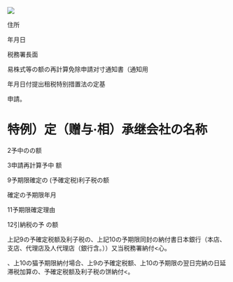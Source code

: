 ![](https://www.nta.go.jp/tmp/76476f03-767f-43c5-a50f-2333ad5e0ec4/images/871ddfe51b20f4b327750e0c7075d26da604cff56d3c635dd1ca6dd78d330df6.jpg)

住所

年月日

税務署長面

易株式等の额の再計算免除申請对寸通知書（通知用

年月日付提出租税特别措置法の定基

申請。

# 特例）定（赠与·相）承继会社の名称

2予中のの额

3申請再計算予中 额

9予期限確定の (予確定税)利子税の额

確定の予期限年月

11予期限確定理由

12引納税の予 の额

上記9の予確定税额及利子税の、上記10の予期限同封の納付書日本銀行（本店、支店、代理店及人代理店（銀行含。））又当税務署納付<心。

、上10の猫予期限納付場合、上9の予確定税额、上10の予期限の翌日完納の日延滞税加算の、予確定税额及利子税の饼納付<。